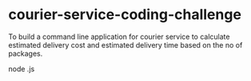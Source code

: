 # courier-service-coding-challenge

To build a command line application for courier service to calculate estimated delivery cost and estimated delivery time based on the no of packages.

node <filename>.js

